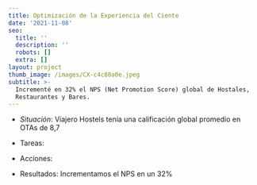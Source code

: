 ```yaml
---
title: Optimización de la Experiencia del Ciente
date: '2021-11-08'
seo:
  title: ''
  description: ''
  robots: []
  extra: []
layout: project
thumb_image: /images/CX-c4c80a0e.jpeg
subtitle: >-
  Incrementé en 32% el NPS (Net Promotion Score) global de Hostales,
  Restaurantes y Bares.
---
```

*   *Situación*: Viajero Hostels tenía una calificación global promedio en OTAs de 8,7

*   Tareas:

*   Acciones:

*   Resultados: Incrementamos el NPS en un 32%
